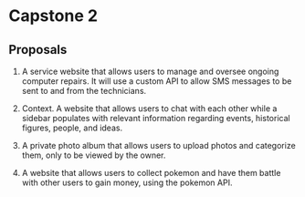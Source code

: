 # Capstone 2

## Proposals

1. A service website that allows users to manage and oversee ongoing computer repairs. It will use a custom API to allow SMS messages to be sent to and from the technicians.

2. Context. A website that allows users to chat with each other while a sidebar populates with relevant information regarding events, historical figures, people, and ideas.

3. A private photo album that allows users to upload photos and categorize them, only to be viewed by the owner.

4. A website that allows users to collect pokemon and have them battle with other users to gain money, using the pokemon API.
